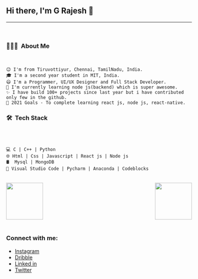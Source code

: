 ## Hi there, I'm G Rajesh 👋

---

<br />

### 👨🏻‍💻 &nbsp;About Me

<br />

```
😉 I'm from Tiruvottiyur, Chennai, TamilNadu, India.
🎓 I'm a second year student in MIT, India.
😃 I'm a Programmer, UI/UX Designer and Full Stack Developer.
📘 I'm currently learning node js(backend) which is super awesome.
✨ I have build 100+ projects since last year but i have contributed only few in the github.
🥅 2021 Goals - To complete learning react js, node js, react-native.
```

### 🛠 &nbsp;Tech Stack

<br />

```

💻 C | C++ | Python
🌐 Html | Css | Javascript | React js | Node js
🛢  Mysql | MongoDB
🔧 Visual Studio Code | Pycharm | Anaconda | Codeblocks

```

<br />

<a href="https://github.com/g-rajesh" style="display: flex; justify-content: space-between">
  <img height="100px" src="https://github-readme-stats.vercel.app/api?username=g-rajesh&theme=blue&show_icons=true" />
  <img height="100px" src="https://github-readme-stats.vercel.app/api/top-langs/?username=g-rajesh&theme=blue&layout=compact" />
</a>

<br/>

### Connect with me:

-    [Instagram](https://www.instagram.com/_.code.breaker._/)
-    [Dribble](https://dribbble.com/_code_breaker_)
-    [Linked in](https://www.linkedin.com/in/rajesh-g-82b8651a6/)
-    [Twitter](https://twitter.com)
